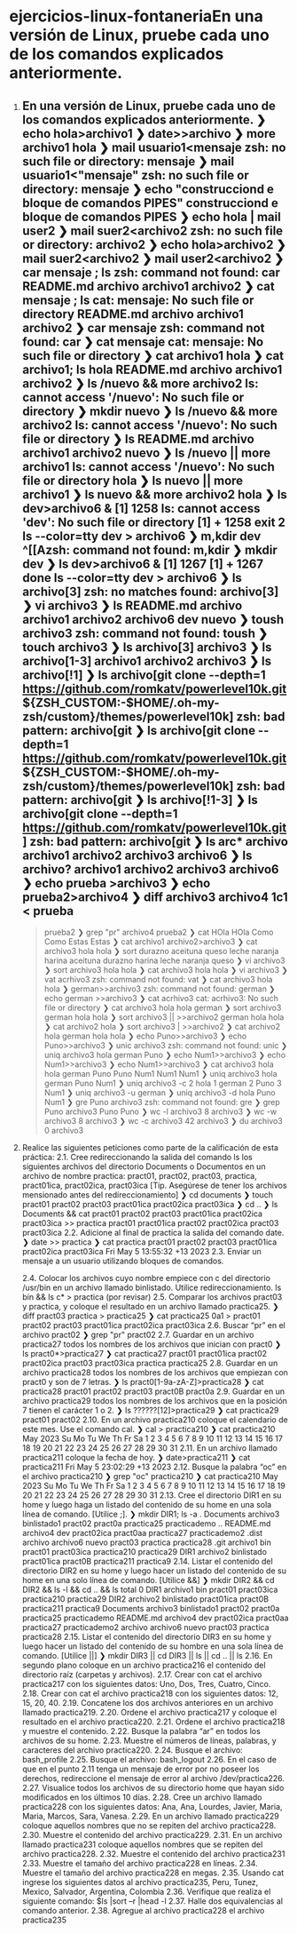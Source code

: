 # ejercicios-linux-fontaneriaEn una versión de Linux, pruebe cada uno de los comandos explicados anteriormente.
1. En una versión de Linux, pruebe cada uno de los comandos explicados anteriormente.
    ❯ echo hola>archivo1
    ❯ date>>archivo
    ❯ more archivo1
    hola
    ❯ mail usuario1<mensaje
    zsh: no such file or directory: mensaje
    ❯ mail usuario1<"mensaje"
    zsh: no such file or directory: mensaje
    ❯ echo "construcciond e bloque de comandos PIPES"
    construcciond e bloque de comandos PIPES
    ❯ echo hola | mail user2
    ❯ mail suer2<archivo2
    zsh: no such file or directory: archivo2
    ❯ echo hola>archivo2
    ❯ mail suer2<archivo2
    ❯ mail user2<archivo2
    ❯ car mensaje ; ls
    zsh: command not found: car
    README.md  archivo  archivo1  archivo2
    ❯ cat mensaje ; ls
    cat: mensaje: No such file or directory
    README.md  archivo  archivo1  archivo2
    ❯ car mensaje
    zsh: command not found: car
    ❯ cat mensaje
    cat: mensaje: No such file or directory
    ❯ cat archivo1
    hola
    ❯ cat archivo1; ls
    hola
    README.md  archivo  archivo1  archivo2
    ❯ ls /nuevo && more archivo2
    ls: cannot access '/nuevo': No such file or directory
    ❯ mkdir nuevo
    ❯ ls /nuevo && more archivo2
    ls: cannot access '/nuevo': No such file or directory
    ❯ ls
    README.md  archivo  archivo1  archivo2  nuevo
    ❯ ls /nuevo || more archivo1
    ls: cannot access '/nuevo': No such file or directory
    hola
    ❯ ls nuevo || more archivo1
    ❯ ls nuevo && more archivo2
    hola
    ❯ ls dev>archivo6 &
    [1] 1258
    ls: cannot access 'dev': No such file or directory
    [1]  + 1258 exit 2     ls --color=tty dev > archivo6
    ❯ m,kdir dev
    ^[[Azsh: command not found: m,kdir
    ❯ mkdir dev
    ❯ ls dev>archivo6 &
    [1] 1267
    [1]  + 1267 done       ls --color=tty dev > archivo6
    ❯ ls archivo[3]
    zsh: no matches found: archivo[3]
    ❯ vi archivo3
    ❯ ls
    README.md  archivo  archivo1  archivo2  archivo6  dev  nuevo
    ❯ toush archivo3
    zsh: command not found: toush
    ❯ touch archivo3
    ❯ ls archivo[3]
    archivo3
    ❯ ls archivo[1-3]
    archivo1  archivo2  archivo3
    ❯ ls archivo[!1]
    ❯ ls archivo[git clone --depth=1 https://github.com/romkatv/powerlevel10k.git ${ZSH_CUSTOM:-$HOME/.oh-my-zsh/custom}/themes/powerlevel10k]
    zsh: bad pattern: archivo[git
    ❯ ls archivo[git clone --depth=1 https://github.com/romkatv/powerlevel10k.git ${ZSH_CUSTOM:-$HOME/.oh-my-zsh/custom}/themes/powerlevel10k]
    zsh: bad pattern: archivo[git
    ❯ ls archivo[!1-3]
    ❯ ls archivo[git clone --depth=1 https://github.com/romkatv/powerlevel10k.git]
    zsh: bad pattern: archivo[git
    ❯ ls arc*
    archivo  archivo1  archivo2  archivo3  archivo6
    ❯ ls archivo?
    archivo1  archivo2  archivo3  archivo6
    ❯ echo prueba >archivo3
    ❯ echo prueba2>archivo4
    ❯ diff archivo3 archivo4
    1c1
    < prueba
    ---
    > prueba2
    ❯ grep "pr" archivo4
    prueba2
    ❯ cat
        HOla
    HOla
    Como
    Como
    Estas
    Estas
    ❯ cat archivo1 archivo2>archivo3
    ❯ cat archivo3
    hola
    hola
    ❯ sort
        durazno
    aceituna
    queso
    leche
    naranja
    harina
    aceituna
    durazno
    harina
    leche
    naranja
    queso
    ❯ vi archivo3
    ❯ sort archivo3
    hola
    hola
    ❯ cat archivo3
    hola
    hola
    ❯ vi archivo3
    ❯ vat acrhivo3
    zsh: command not found: vat
    ❯ cat archivo3
    hola
    hola
    ❯ german>>archivo3
    zsh: command not found: german
    ❯ echo german >>archivo3
    ❯ cat acrhivo3
    cat: acrhivo3: No such file or directory
    ❯ cat archivo3
    hola
    hola
    german
    ❯ sort archivo3
    german
    hola
    hola
    ❯ sort archivo3 || >>archivo2
    german
    hola
    hola
    ❯ cat archivo2
    hola
    ❯ sort archivo3 | >>archivo2
    ❯ cat archivo2
    hola
    german
    hola
    hola
    ❯ echo Puno>>archivo3
    ❯ echo Puno>>archivo3
    ❯ unic archivo3
    zsh: command not found: unic
    ❯ uniq archivo3
    hola
    german
    Puno
    ❯ echo Num1>>archivo3
    ❯ echo Num1>>archivo3
    ❯ echo Num1>>archivo3
    ❯ cat archivo3
    hola
    hola
    german
    Puno
    Puno
    Num1
    Num1
    Num1
    ❯ uniq archivo3
    hola
    german
    Puno
    Num1
    ❯ uniq archivo3 -c
        2 hola
        1 german
        2 Puno
        3 Num1
    ❯ uniq archivo3 -u
    german
    ❯ uniq archivo3 -d
    hola
    Puno
    Num1
    ❯ gre Puno archivo3
    zsh: command not found: gre
    ❯ grep Puno archivo3
    Puno
    Puno
    ❯ wc  -l archivo3
    8 archivo3
    ❯ wc  -w archivo3
    8 archivo3
    ❯ wc  -c archivo3
    42 archivo3
    ❯ du archivo3
    0       archivo3
2. Realice las siguientes peticiones como parte de la calificación de esta práctica:
    2.1. Cree redireccionando la salida del comando ls los siguientes archivos del directorio Documents o Documentos en un archivo de nombre practica:
    pract01, pract02, pract03, practica, pract01ica, pract02ica, pract03ica
    [Tip. Asegúrese de tener los archivos mensionado antes del redireccionamiento]
        ❯ cd documents
        ❯ touch pract01 pract02 pract03 pract01ica pract02ica pract03ica
        ❯ cd ..
        ❯ ls Documents && cat pract01 pract02 pract03 pract01ica pract02ica pract03ica >> practica
        pract01  pract01ica  pract02  pract02ica  pract03  pract03ica
    2.2. Adicione al final de practica la salida del comando date.
        ❯ date >> practica
        ❯ cat practica
        pract01 pract02 pract03 pract01ica pract02ica pract03ica
        Fri May  5 13:55:32 +13 2023
    2.3. Enviar un mensaje a un usuario utilizando bloques de comandos.

    2.4. Colocar los archivos cuyo nombre empiece con c del directorio /usr/bin en un archivo llamado binlistado. Utilice redireccionamiento.
        ls bin && ls c* > practica 
        (por revisar)
    2.5. Comparar los archivos pract03 y practica, y coloque el resultado en un archivo llamado practica25.
        ❯ diff pract03 practica > practica25
        ❯ cat practica25
        0a1
        > pract01 pract02 pract03 pract01ica pract02ica pract03ica
    2.6. Buscar “pr” en el archivo pract02
        ❯ grep "pr" pract02
    2.7. Guardar en un archivo practica27 todos los nombres de los archivos que inician con pract0
        ❯ ls pract0*>practica27
        ❯ cat practica27
        pract01
        pract01ica
        pract02
        pract02ica
        pract03
        pract03ica
        practica
        practica25
    2.8. Guardar en un archivo practica28 todos los nombres de los archivos que empiezan con pract0 y son de 7 letras.
        ❯ ls pract0[1-9a-zA-Z]>practica28
        ❯ cat practica28
        pract01
        pract02
        pract03
        pract0B
        pract0a
    2.9. Guardar en un archivo practica29 todos los nombres de los archivos que en la posición 7 tienen el carácter 1 o 2.
        ❯ ls ??????[12]>practica29
        ❯ cat practica29
        pract01
        pract02
    2.10. En un archivo practica210 coloque el calendario de este mes. Use el comando cal.
        ❯ cal > practica210
        ❯ cat practica210
            May 2023
        Su Mo Tu We Th Fr Sa
            1  2  3  4  5  6
        7  8  9 10 11 12 13
        14 15 16 17 18 19 20
        21 22 23 24 25 26 27
        28 29 30 31
    2.11. En un archivo llamado practica211 coloque la fecha de hoy.
        ❯ date>practica211
        ❯ cat practica211
        Fri May  5 23:02:29 +13 2023
    2.12. Busque la palabra “oc” en el archivo practica210
        ❯ grep "oc" practica210
        ❯ cat practica210
            May 2023
        Su Mo Tu We Th Fr Sa
            1  2  3  4  5  6
        7  8  9 10 11 12 13
        14 15 16 17 18 19 20
        21 22 23 24 25 26 27
        28 29 30 31
    2.13. Cree el directorio DIR1 en su home y luego haga un listado del contenido de su home en una sola línea de comando. [Utilice ;].
        ❯ mkdir DIR1; ls -a
        .      Documents  archivo3    binlistado1  pract02     pract0a      practica25  practicademo
        ..     README.md  archivo4    dev          pract02ica  pract0aa     practica27  practicademo2
        .dist  archivo    archivo6    nuevo        pract03     practica     practica28
        .git   archivo1   bin         pract01      pract03ica  practica210  practica29
        DIR1   archivo2   binlistado  pract01ica   pract0B     practica211  practica9
    2.14. Listar el contenido del directorio DIR2 en su home y luego hacer un listado del contenido de su home en una solo línea de comando. [Utilice &&]
        ❯ mkdir DIR2 && cd DIR2 && ls -l && cd .. && ls
        total 0
        DIR1       archivo1  bin          pract01     pract03ica  practica210  practica29
        DIR2       archivo2  binlistado   pract01ica  pract0B     practica211  practica9
        Documents  archivo3  binlistado1  pract02     pract0a     practica25   practicademo
        README.md  archivo4  dev          pract02ica  pract0aa    practica27   practicademo2
        archivo    archivo6  nuevo        pract03     practica    practica28
    2.15. Listar el contenido del directorio DIR3 en su home y luego hacer un listado del contenido de su hombre en una sola línea de comando. [Utilice ||]
        ❯ mkdir DIR3 || cd DIR3 || ls || cd .. || ls
    2.16. En segundo plano coloque en un archivo practica216 el contenido del directorio raíz (carpetas y archivos).
    2.17. Crear con cat el archivo practica217 con los siguientes datos: Uno, Dos, Tres, Cuatro, Cinco.
    2.18. Crear con cat el archivo practica218 con los siguientes datos: 12, 15, 20, 40.
    2.19. Concatene los dos archivos anteriores en un archivo llamado practica219.
    2.20. Ordene el archivo practica217 y coloque el resultado en el archivo practica220.
    2.21. Ordene el archivo practica218 y muestre el contenido.
    2.22. Busque la palabra “ar” en todos los archivos de su home.
    2.23. Muestre el números de líneas, palabras, y caracteres del archivo practica220.
    2.24. Busque el archivo: bash_profile
    2.25. Busque el archivo: bash_logout
    2.26. En el caso de que en el punto 2.11 tenga un mensaje de error por no poseer los derechos, redireccione el mensaje de error al archivo
    /dev/practica226.
    2.27. Visualice todos los archivos de su directorio home que hayan sido modificados en los últimos 10 días.
    2.28. Cree un archivo llamado practica228 con los siguientes datos: Ana, Ana, Lourdes, Javier, Maria, Maria, Marcos, Sara, Vanesa.
    2.29. En un archivo llamado practica229 coloque aquellos nombres que no se repiten del archivo practica228.
    2.30. Muestre el contenido del archivo practica229.
    2.31. En un archivo llamado practica231 coloque aquellos nombres que se repiten del archivo practica228.
    2.32. Muestre el contenido del archivo practica231
    2.33. Muestre el tamaño del archivo practica228 en líneas.
    2.34. Muestre el tamaño del archivo practica228 en megas.
    2.35. Usando cat ingrese los siguientes datos al archivo practica235, Peru, Tunez, Mexico, Salvador, Argentina, Colombia
    2.36. Verifique que realiza el siguiente comando: $ls |sort –r |head -l
    2.37. Halle dos equivalencias al comando anterior.
    2.38. Agregue al archivo practica228 el archivo practica235